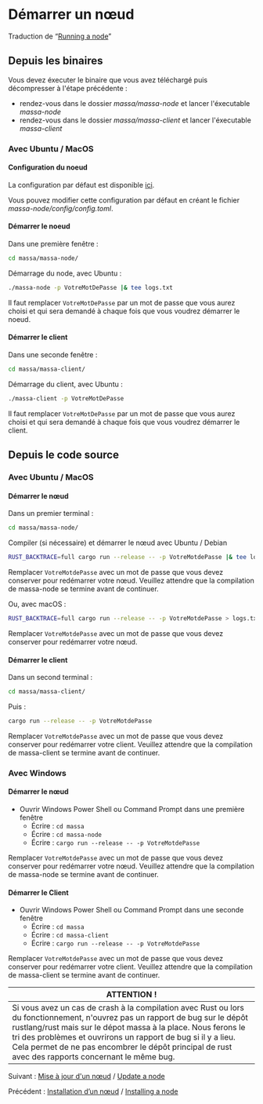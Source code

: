 # Démarrer un nœud

Traduction de “[Running a node](https://docs.massa.net/en/latest/testnet/running.html)”

## Depuis les binaires
Vous devez éxecuter le binaire que vous avez téléchargé puis décompresser à l'étape précédente : 
+ rendez-vous dans le dossier *massa/massa-node* et lancer l'éxecutable *massa-node*
+ rendez-vous dans le dossier *massa/massa-client* et lancer l'éxecutable *massa-client*

### Avec Ubuntu / MacOS

#### Configuration du noeud
La configuration par défaut est disponible [ici](https://github.com/massalabs/massa/blob/main/massa-node/base_config/config.toml).

Vous pouvez modifier cette configuration par défaut en créant le fichier *massa-node/config/config.toml*.

#### Démarrer le noeud

Dans une première fenêtre :
```sh
cd massa/massa-node/
```

Démarrage du node, avec Ubuntu :

```sh
./massa-node -p VotreMotDePasse |& tee logs.txt
```

Il faut remplacer `VotreMotDePasse` par un mot de passe que vous aurez choisi et qui sera demandé à chaque fois que vous voudrez démarrer le noeud.

#### Démarrer le client

Dans une seconde fenêtre :

```sh
cd massa/massa-client/
```

Démarrage du client, avec Ubuntu :

```sh
./massa-client -p VotreMotDePasse
```

Il faut remplacer `VotreMotDePasse` par un mot de passe que vous aurez choisi et qui sera demandé à chaque fois que vous voudrez démarrer le client.


## Depuis le code source

### Avec Ubuntu / MacOS

#### Démarrer le nœud

Dans un premier terminal :

```sh
cd massa/massa-node/
```

Compiler (si nécessaire) et démarrer le nœud avec Ubuntu / Debian

```sh
RUST_BACKTRACE=full cargo run --release -- -p VotreMotdePasse |& tee logs.txt
```

Remplacer `VotreMotdePasse` avec un mot de passe que vous devez conserver pour redémarrer votre nœud. Veuillez attendre que la compilation de massa-node se termine avant de continuer.

Ou, avec macOS :

```sh
RUST_BACKTRACE=full cargo run --release -- -p VotreMotdePasse > logs.txt 2>&1
```

Remplacer `VotreMotdePasse` avec un mot de passe que vous devez conserver pour redémarrer votre nœud.

#### Démarrer le client

Dans un second terminal :

```sh
cd massa/massa-client/
```

Puis :

```sh
cargo run --release -- -p VotreMotdePasse
```

Remplacer `VotreMotdePasse` avec un mot de passe que vous devez conserver pour redémarrer votre client. Veuillez attendre que la compilation de massa-client se termine avant de continuer.

### Avec Windows

#### Démarrer le nœud

+ Ouvrir Windows Power Shell ou Command Prompt dans une première fenêtre
  + Écrire : `cd massa`
  + Écrire : `cd massa-node`
  + Écrire : `cargo run --release -- -p VotreMotdePasse`

Remplacer `VotreMotdePasse` avec un mot de passe que vous devez conserver pour redémarrer votre nœud. Veuillez attendre que la compilation de massa-node se termine avant de continuer.

#### Démarrer le Client

+ Ouvrir Windows Power Shell ou Command Prompt dans une seconde fenêtre
  + Écrire : `cd massa`
  + Écrire : `cd massa-client`
  + Écrire : `cargo run --release -- -p VotreMotdePasse`

Remplacer `VotreMotdePasse` avec un mot de passe que vous devez conserver pour redémarrer votre client. Veuillez attendre que la compilation de massa-client se termine avant de continuer.

|**ATTENTION !**|
|---------------|
|Si vous avez un cas de crash à la compilation avec Rust ou lors du fonctionnement, n'ouvrez pas un rapport de bug sur le dépôt rustlang/rust mais sur le dépot massa à la place. Nous ferons le tri des problèmes et ouvrirons un rapport de bug si il y a lieu. Cela permet de ne pas encombrer le dépôt principal de rust avec des rapports concernant le même bug.|

Suivant : [Mise à jour d'un nœud](./Update.md) / [Update a node](https://docs.massa.net/en/latest/testnet/update.html)

Précédent : [Installation d’un nœud](./Installing_a_node.md) / [Installing a node](https://docs.massa.net/en/latest/testnet/install.html)
